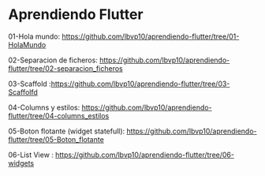 # Aprendiendo Flutter
01-Hola mundo: https://github.com/lbvp10/aprendiendo-flutter/tree/01-HolaMundo

02-Separacion de ficheros: https://github.com/lbvp10/aprendiendo-flutter/tree/02-separacion_ficheros

03-Scaffold :https://github.com/lbvp10/aprendiendo-flutter/tree/03-Scaffolfd

04-Columns y estilos: https://github.com/lbvp10/aprendiendo-flutter/tree/04-columns_estilos

05-Boton flotante (widget statefull): https://github.com/lbvp10/aprendiendo-flutter/tree/05-Boton_flotante

06-List View  : https://github.com/lbvp10/aprendiendo-flutter/tree/06-widgets